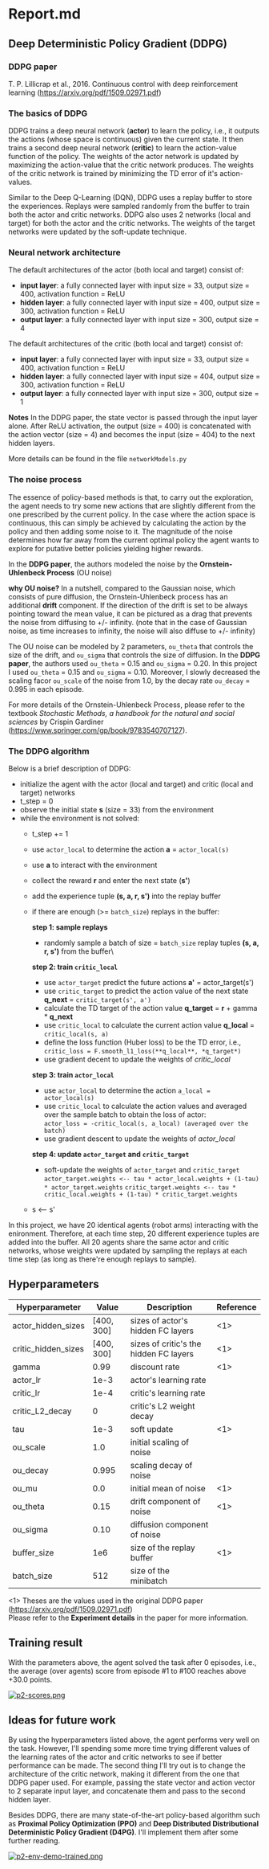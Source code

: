 # Report.md

## Deep Deterministic Policy Gradient (DDPG)

### DDPG paper

T. P. Lillicrap et al., 2016. Continuous control with deep reinforcement learning (https://arxiv.org/pdf/1509.02971.pdf)

### The basics of DDPG

DDPG trains a deep neural network (**actor**) to learn the policy, i.e., it outputs the actions (whose space is continuous) given the current state. It then trains a second deep neural network (**critic**) to learn the action-value function of the policy. The weights of the actor network is updated by maximizing the action-value that the critic network produces. The weights of the critic network is trained by minimizing the TD error of it's action-values.

Similar to the Deep Q-Learning (DQN), DDPG uses a replay buffer to store the experiences. Replays were sampled randomly from the buffer to train both the actor and critic networks. DDPG also uses 2 networks (local and target) for both the actor and the critic networks. The weights of the target networks were updated by the soft-update technique.



### Neural network architecture

The default architectures of the actor (both local and target) consist of:

- **input layer**: a fully connected layer with input size = 33, output size = 400, activation function = ReLU
- **hidden layer**: a fully connected layer with input size = 400, output size = 300, activation function = ReLU
- **output layer**: a fully connected layer with input size = 300, output size = 4

The default architectures of the critic (both local and target) consist of:

- **input layer**: a fully connected layer with input size = 33, output size = 400, activation function = ReLU
- **hidden layer**: a fully connected layer with input size = 404, output size = 300, activation function = ReLU
- **output layer**: a fully connected layer with input size = 300, output size = 1

**Notes** In the DDPG paper, the state vector is passed through the input layer alone.
After ReLU activation, the output (size = 400) is concatenated with the action vector (size = 4) and becomes the input (size = 404) to the next hidden layers.

More details can be found in the file `networkModels.py`

### The noise process
The essence of policy-based methods is that, to carry out the exploration, the agent needs to try some new actions that are slightly different from the one prescribed by the current policy. In the case where the action space is continuous, this can simply be achieved by calculating the action by the policy and then adding some noise to it. The magnitude of the noise determines how far away from the current optimal policy the agent wants to explore for putative better policies yielding higher rewards.

In the **DDPG paper**, the authors modeled the noise by the **Ornstein-Uhlenbeck Process** (OU noise)

**why OU noise?**
In a nutshell, compared to the Gaussian noise, which consists of pure diffusion, the Ornstein-Uhlenbeck process has an additional **drift** component. If the direction of the drift is set to be always pointing toward the mean value, it can be pictured as a drag that prevents the noise from diffusing to +/- infinity. (note that in the case of Gaussian noise, as time increases to infinity, the noise will also diffuse to +/- infinity)

The OU noise can be modeled by 2 parameters, `ou_theta` that controls the size of the drift, and `ou_sigma` that controls the size of diffusion. In the **DDPG paper**, the authors used `ou_theta` = 0.15 and `ou_sigma` = 0.20. In this project I used `ou_theta` = 0.15 and `ou_sigma` = 0.10. Moreover, I slowly decreased the scaling facor `ou_scale` of the noise from 1.0, by the decay rate `ou_decay` = 0.995 in each episode.

For more details of the Ornstein-Uhlenbeck Process, please refer to the textbook *Stochastic Methods, a handbook for the natural and social sciences* by Crispin Gardiner (https://www.springer.com/gp/book/9783540707127).


### The DDPG algorithm

Below is a brief description of DDPG:

- initialize the agent with the actor (local and target) and critic (local and target) networks
- t_step = 0
- observe the initial state **s** (size = 33) from the environment
- while the environment is not solved:
  - t_step += 1
  - use `actor_local` to determine the action **a**  = `actor_local(s)`
  - use **a** to interact with the environment
  - collect the reward **r** and enter the next state (**s'**)
  - add the experience tuple **(s, a, r, s')** into the replay buffer
  
  - if there are enough (>= `batch_size`) replays in the buffer:
  
    **step 1: sample replays**
    - randomly sample a batch of size = `batch_size` replay tuples **(s, a, r, s')** from the buffer\
    
    **step 2: train `critic_local`**
    - use `actor_target` predict the future actions **a'** = actor_target(s')
    - use `critic_target` to predict the action value of the next state **q_next** = `critic_target(s', a')`
    - calculate the TD target of the action value **q_target** = **r** + gamma * **q_next**
    - use `critic_local` to calculate the current action value **q_local** = `critic_local(s, a)`
    - define the loss function (Huber loss) to be the TD error, i.e.,\
    `critic_loss = F.smooth_l1_loss(**q_local**, *q_target*)`
    - use gradient decent to update the weights of *critic_local*
    
    **step 3: train `actor_local`**
    - use `actor_local` to determine the action `a_local = actor_local(s)`
    - use `critic_local` to calculate the action values and averaged over the sample batch to obtain the loss of actor:\
    `actor_loss = -critic_local(s, a_local) (averaged over the batch)`
    - use gradient descent to update the weights of *actor_local*
    
    **step 4: update `actor_target` and `critic_target`**
    - soft-update the weights of `actor_target` and `critic_target`\
    `actor_target.weights <-- tau * actor_local.weights + (1-tau) * actor_target.weights`
    `critic_target.weights <-- tau * critic_local.weights + (1-tau) * critic_target.weights`
  - s <-- s'


In this project, we have 20 identical agents (robot arms) interacting with the enironment. Therefore, at each time step, 20 different experience tuples are added into the buffer. All 20 agents share the same actor and critic networks, whose weights were updated by sampling the replays at each time step (as long as there're enough replays to sample).


## Hyperparameters

| Hyperparameter | Value | Description | Reference |
| ----------- | ----------- | ----------- | ----------- |
| actor_hidden_sizes | [400, 300] | sizes of actor's hidden FC layers | <1> |
| critic_hidden_sizes | [400, 300] | sizes of critic's the hidden FC layers | <1> |
| gamma | 0.99 | discount rate | <1> |
| actor_lr | 1e-3 | actor's learning rate |  |
| critic_lr | 1e-4 | critic's learning rate |  |
| critic_L2_decay | 0 | critic's L2 weight decay |  |
| tau | 1e-3 | soft update | <1> |
| ou_scale | 1.0 | initial scaling of noise |  |
| ou_decay | 0.995 | scaling decay of noise |  |
| ou_mu | 0.0 | initial mean of noise | <1> |
| ou_theta | 0.15 | drift component of noise | <1> |
| ou_sigma | 0.10 | diffusion component of noise |  |
| buffer_size | 1e6 | size of the replay buffer | <1> |
| batch_size | 512 | size of the minibatch |  |

<1> Theses are the values used in the original DDPG paper (https://arxiv.org/pdf/1509.02971.pdf)\
Please refer to the **Experiment details** in the paper for more information.


## Training result

With the parameters above, the agent solved the task after 0 episodes, i.e., the average (over agents) score from episode #1 to #100 reaches above +30.0 points.

[![p2-scores.png](https://i.postimg.cc/bJ8HzjWw/p2-scores.png)](https://postimg.cc/XZHy8tnR)

## Ideas for future work

By using the hyperparameters listed above, the agent performs very well on the task. However, I'll spending some more time trying different values of the learning rates of the actor and critic networks to see if better performance can be made. The second thing I'll try out is to change the architecture of the critic network, making it different from the one that DDPG paper used. For example, passing the state vector and action vector to 2 separate input layer, and concatenate them and pass to the second hidden layer.

Besides DDPG, there are many state-of-the-art policy-based algorithm such as **Proximal Policy Optimization (PPO)** and **Deep Distributed Distributional Deterministic Policy Gradient (D4PG)**. I'll implement them after some further reading.

[![p2-env-demo-trained.png](https://i.postimg.cc/WpSLcNCt/p2-env-demo-trained.png)](https://postimg.cc/5jHkwVxM)
